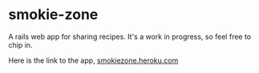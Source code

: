 # smokie-zone

A rails web app for sharing recipes. It's a work in progress, so feel free to chip in.

Here is the link to the app, [smokiezone.heroku.com](https://smokiezone.herokuapp.com)
